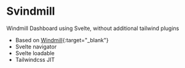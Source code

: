 # Svindmill
Windmill Dashboard using Svelte, without additional tailwind plugins
- Based on [Windmill](https://github.com/estevanmaito/windmill-dashboard){:target="_blank"}
- Svelte navigator
- Svelte loadable
- Tailwindcss JIT